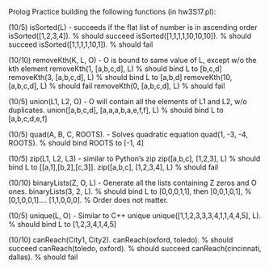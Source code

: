 Prolog Practice building the following functions (in hw3S17.pl):
 
(10/5) isSorted(L) - succeeds if the flat list of number is in ascending order
isSorted([1,2,3,4]).		% should succeed
isSorted([1,1,1,1,10,10,10]).	% should succeed
isSorted([1,1,1,1,10,1]).		% should fail

(10/10) removeKth(K, L, O)  - O is bound to same value of L, except w/o the kth element 
removeKth(1, [a,b,c,d], L)		% should  bind L to [b,c,d]
removeKth(3, [a,b,c,d], L)		% should  bind L to [a,b,d]
removeKth(10, [a,b,c,d], L)	% should  fail
removeKth(0, [a,b,c,d], L)		% should  fail

(10/5) union(L1, L2, O) - O will contain all the elements of L1 and L2, w/o duplicates.
union([a,b,c,d], [a,a,a,b,a,e,f,f], L)	% should  bind L to [a,b,c,d,e,f]

(10/5) quad(A, B, C, ROOTS). - Solves quadratic equation
quad(1, -3, -4, ROOTS).		% should bind ROOTS to [-1, 4]

(10/5) zip(L1, L2, L3) - similar to Python’s zip
zip([a,b,c], [1,2,3], L)		% should bind L to [[a,1],[b,2],[c,3]].
zip([a,b,c], [1,2,3,4], L)		% should fail

(10/10) binaryLists(Z, O, L) - Generate all the lists containing Z zeros and O ones.
binaryLists(3, 2, L).		% should bind L to [0,0,0,1,1], then [0,0,1,0,1],
				% [0,1,0,0,1]…. [1,1,0,0,0]. 
				% Order does not matter.
        
(10/5) unique(L, O) - Similar to C++ unique
unique([1,1,2,3,3,3,4,1,1,4,4,5], L).	% should bind L to [1,2,3,4,1,4,5]

(10/10) canReach(City1, City2).
canReach(oxford, toledo).		% should succeed
canReach(toledo, oxford).		% should succeed
canReach(cincinnati, dallas).	% should fail

